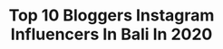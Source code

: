 ---
title: Top 10 Bloggers Instagram Influencers In Bali In 2020
description: >-
  Find top bloggers Instagram influencers in Bali in 2020. Most popular hashtags: #bali #balilife #travelblogger #sheisnotlost.
platform: Instagram
profiles:
  - username: "krsty_d"
    fullname: >-
      Kristina Dimitrova
    location: "Indonesia"
    followers: 3226
    engagement: 1001
    commentsToLikes: 0.042541
    id: ck6tipsz416sb0j71grayqgyn
    verified: false
    hashtags: "#bloggerparadise, #balimodels, #photoshoottime, #foodlovers"
  - username: "anneklopstra"
    fullname: >-
      Bali | Fashion | Fitness
    location: "Indonesia"
    followers: 28197
    engagement: 632
    commentsToLikes: 0.163838
    id: ck5hr0q0uu26j0i11nl6m75z0
    verified: false
    hashtags: "#nusalembongan, #selfie, #swingswing, #fashionista"
  - username: "thewayfaress"
    fullname: >-
      Alexandra Saper
    location: "Indonesia"
    followers: 105434
    engagement: 456
    commentsToLikes: 0.042484
    id: ck0w1lom8jyqe0i198rkg3j0p
    verified: false
    hashtags: ""
  - username: "alenika_pro"
    fullname: >-
      🔥Фитнес ТРЕНЕР ОНЛАЙН🔥ДИЕТОЛОГ
    location: "Indonesia"
    followers: 52769
    engagement: 187
    commentsToLikes: 0.018527
    id: ck5hokoj1pq850i11manr37sm
    verified: false
    hashtags: "#flywithbaby, #swimwear, #blogger, #motivation"
  - username: "theorangeepistles"
    fullname: >-
      Sayan Bakshi
    location: "Indonesia"
    followers: 241407
    engagement: 195
    commentsToLikes: 0.025594
    id: ck55kg4r0z8800i11nr9gkt5t
    verified: true
    hashtags: "#outfit, #gentlemaninyou, #thelalithotels, #limitlesshospitality"
  - username: "jennnnypa"
    fullname: >-
      INSPO | TRAVEL | LIFESTYLE
    location: "Indonesia"
    followers: 2328
    engagement: 1547
    commentsToLikes: 0.184828
    id: ck8t2nwo004qe0j78wxz9emdz
    verified: false
    hashtags: "#stayathome, #instagrammableplaces, #changi, #momdaughtergoals"
  - username: "onihoironi"
    fullname: >-
      Travel & Lifestyle | Jakarta
    location: "Indonesia"
    followers: 20407
    engagement: 398
    commentsToLikes: 0.191821
    id: ck0vybx2l37zl0i19at00lylk
    verified: false
    hashtags: "#semarakfestivalikma2019, #ditjenikma, #bankbri, #kuisberhadiah"
  - username: "latin.spirit"
    fullname: >-
      Travel Blogger | Erika Calle
    location: "Indonesia"
    followers: 72841
    engagement: 274
    commentsToLikes: 0.097539
    id: ck0ttpaza3plj0i19215cpu4l
    verified: false
    hashtags: "#reise, #balibible, #indo, #thisistravel"
  - username: "rianbudisantoso"
    fullname: >-
      Rian Budi Santoso | รวิพล
    location: "Indonesia"
    followers: 70258
    engagement: 104
    commentsToLikes: 0.048838
    id: ck5c1yrncw6yf0i112nc37d1b
    verified: false
    hashtags: "#shanghaistreet, #alilahotels, #winterholiday, #myclickhouse"
  - username: "lilmsawkward"
    fullname: >-
      Alexa
    location: "Indonesia"
    followers: 2960
    engagement: 2673
    commentsToLikes: 0.054822
    id: ck600a98md83i0i1482nxrqzy
    verified: false
    hashtags: "#travelblogger, #wanderlust, #visitghana, #beijing"
---